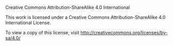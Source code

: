 Creative Commons Attribution-ShareAlike 4.0 International

This work is licensed under a Creative Commons Attribution-ShareAlike 4.0 International License.

To view a copy of this license, visit http://creativecommons.org/licenses/by-sa/4.0/

